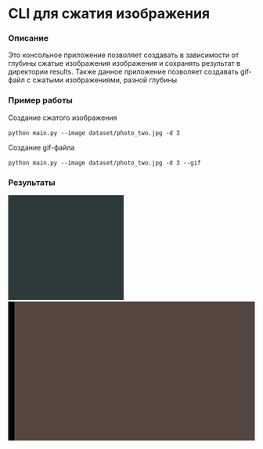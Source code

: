 # CLI для сжатия изображения
### Описание
Это консольное приложение позволяет создавать в зависимости от глубины сжатые изображения изображения и сохранять результат в директории results.
Также данное приложение позволяет создавать gif-файл с сжатыми изображениями, разной глубины
### Пример работы
Создание сжатого изображения
```commandline
python main.py --image dataset/photo_two.jpg -d 3
```
Создание gif-файла
```commandline
python main.py --image dataset/photo_two.jpg -d 3 --gif
```
### Результаты
![](https://github.com/MaxTet1703/QTree/blob/main/results/photo_one.gif)
![](https://github.com/MaxTet1703/QTree/blob/main/results/photo_two.gif)